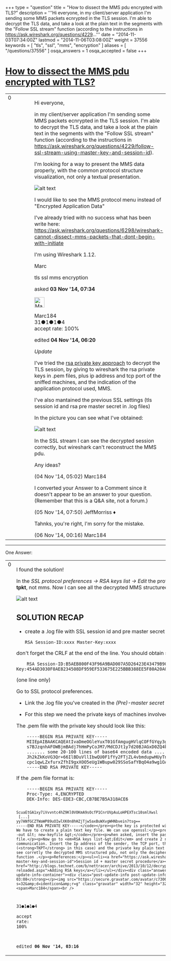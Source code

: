 +++
type = "question"
title = "How to dissect the MMS pdu encrypted with TLS?"
description = '''Hi everyone, in my client/server application I&#x27;m sending some MMS packets ecnrypted in the TLS session. I&#x27;m able to decrypt the TLS data, and take a look at the plain text in the segments with the &quot;Follow SSL stream&quot; function (according to the instructions in https://ask.wireshark.org/questions/4229...'''
date = "2014-11-03T07:34:00Z"
lastmod = "2014-11-06T03:08:00Z"
weight = 37556
keywords = [ "tls", "ssl", "mms", "encryption" ]
aliases = [ "/questions/37556" ]
osqa_answers = 1
osqa_accepted = false
+++

<div class="headNormal">

# [How to dissect the MMS pdu encrypted with TLS?](/questions/37556/how-to-dissect-the-mms-pdu-encrypted-with-tls)

</div>

<div id="main-body">

<div id="askform">

<table id="question-table" style="width:100%;"><colgroup><col style="width: 50%" /><col style="width: 50%" /></colgroup><tbody><tr class="odd"><td style="width: 30px; vertical-align: top"><div class="vote-buttons"><span id="post-37556-upvote" class="ajax-command post-vote up" rel="nofollow" title="I like this post (click again to cancel)"> </span><div id="post-37556-score" class="post-score" title="current number of votes">0</div><span id="post-37556-downvote" class="ajax-command post-vote down" rel="nofollow" title="I dont like this post (click again to cancel)"> </span> <span id="favorite-mark" class="ajax-command favorite-mark" rel="nofollow" title="mark/unmark this question as favorite (click again to cancel)"> </span><div id="favorite-count" class="favorite-count"></div></div></td><td><div id="item-right"><div class="question-body"><p>Hi everyone,</p><p>in my client/server application I'm sending some MMS packets ecnrypted in the TLS session. I'm able to decrypt the TLS data, and take a look at the plain text in the segments with the "Follow SSL stream" function (according to the instructions in <a href="https://ask.wireshark.org/questions/4229/follow-ssl-stream-using-master-key-and-session-id">https://ask.wireshark.org/questions/4229/follow-ssl-stream-using-master-key-and-session-id</a>).</p><p>I'm looking for a way to present the MMS data properly, with the common protocol structure visualization, not only a textual presentation.</p><p><img src="http://i60.tinypic.com/35ho4up.png" alt="alt text" /></p><p>I would like to see the MMS protocol menu instead of "Encrypted Application Data"</p><p>I've already tried with no success what has been write here: <a href="https://ask.wireshark.org/questions/6298/wireshark-cannot-dissect-mms-packets-that-dont-begin-with-initiate">https://ask.wireshark.org/questions/6298/wireshark-cannot-dissect-mms-packets-that-dont-begin-with-initiate</a></p><p>I'm using Wireshark 1.12.</p><p>Marc</p></div><div id="question-tags" class="tags-container tags"><span class="post-tag tag-link-tls" rel="tag" title="see questions tagged &#39;tls&#39;">tls</span> <span class="post-tag tag-link-ssl" rel="tag" title="see questions tagged &#39;ssl&#39;">ssl</span> <span class="post-tag tag-link-mms" rel="tag" title="see questions tagged &#39;mms&#39;">mms</span> <span class="post-tag tag-link-encryption" rel="tag" title="see questions tagged &#39;encryption&#39;">encryption</span></div><div id="question-controls" class="post-controls"></div><div class="post-update-info-container"><div class="post-update-info post-update-info-user"><p>asked <strong>03 Nov '14, 07:34</strong></p><img src="https://secure.gravatar.com/avatar/c7306c011d7f22a048e2cd12e503ae8d?s=32&amp;d=identicon&amp;r=g" class="gravatar" width="32" height="32" alt="Marc184&#39;s gravatar image" /><p><span>Marc184</span><br />
<span class="score" title="31 reputation points">31</span><span title="1 badges"><span class="badge1">●</span><span class="badgecount">1</span></span><span title="1 badges"><span class="silver">●</span><span class="badgecount">1</span></span><span title="4 badges"><span class="bronze">●</span><span class="badgecount">4</span></span><br />
<span class="accept_rate" title="Rate of the user&#39;s accepted answers">accept rate:</span> <span title="Marc184 has one accepted answer">100%</span></p></img></div><div class="post-update-info post-update-info-edited"><p><span> edited <strong>04 Nov '14, 06:20</strong> </span></p></div></div><div id="comments-container-37556" class="comments-container"><span id="37567"></span><div id="comment-37567" class="comment"><div id="post-37567-score" class="comment-score"></div><div class="comment-text"><p><em>Update</em></p><p>I've tried the <a href="http://blogs.technet.com/b/nettracer/archive/2013/10/12/decrypting-ssl-tls-sessions-with-wireshark-reloaded.aspx">rsa private key approach</a> to decrypt the TLS session, by giving to wireshark the rsa private keys in .pem files, plus ip address and tcp port of the sniffed machines, and the indication of the application protocol used, MMS.</p><p>I've also mantained the previous SSL settings (tls session id and rsa pre master secret in .log files)</p><p>In the picture you can see what I've obtained:</p><p><img src="http://i60.tinypic.com/2z7rkvb.png" alt="alt text" /></p><p>In the SSL stream I can see the decrypted session correctly, but wireshark can't reconstruct the MMS pdu.</p><p>Any ideas?</p></div><div id="comment-37567-info" class="comment-info"><span class="comment-age">(04 Nov '14, 05:02)</span> <span class="comment-user userinfo">Marc184</span></div></div><span id="37593"></span><div id="comment-37593" class="comment"><div id="post-37593-score" class="comment-score"></div><div class="comment-text"><p>I converted your Answer to a Comment since it doesn't appear to be an answer to your question. (Remember that this is a Q&amp;A site, not a forum.)</p></div><div id="comment-37593-info" class="comment-info"><span class="comment-age">(05 Nov '14, 07:50)</span> <span class="comment-user userinfo">JeffMorriss ♦</span></div></div><span id="37603"></span><div id="comment-37603" class="comment"><div id="post-37603-score" class="comment-score"></div><div class="comment-text"><p>Tahnks, you're right, I'm sorry for the mistake.</p></div><div id="comment-37603-info" class="comment-info"><span class="comment-age">(06 Nov '14, 00:16)</span> <span class="comment-user userinfo">Marc184</span></div></div></div><div id="comment-tools-37556" class="comment-tools"></div><div class="clear"></div><div id="comment-37556-form-container" class="comment-form-container"></div><div class="clear"></div></div></td></tr></tbody></table>

------------------------------------------------------------------------

<div class="tabBar">

<span id="sort-top"></span>

<div class="headQuestions">

One Answer:

</div>

</div>

<span id="37612"></span>

<div id="answer-container-37612" class="answer accepted-answer answered-by-owner">

<table style="width:100%;"><colgroup><col style="width: 50%" /><col style="width: 50%" /></colgroup><tbody><tr class="odd"><td style="width: 30px; vertical-align: top"><div class="vote-buttons"><span id="post-37612-upvote" class="ajax-command post-vote up" rel="nofollow" title="I like this post (click again to cancel)"> </span><div id="post-37612-score" class="post-score" title="current number of votes">0</div><span id="post-37612-downvote" class="ajax-command post-vote down" rel="nofollow" title="I dont like this post (click again to cancel)"> </span> <span class="accept-answer on" rel="nofollow" title="Marc184 has selected this answer as the correct answer"> </span></div></td><td><div class="item-right"><div class="answer-body"><p>I found the solution!</p><p>In the <em>SSL protocol preferences -&gt; RSA keys list -&gt; Edit</em> the protocol I choosed was wrong. The correct one is <strong>tpkt</strong>, not mms. Now I can see all the decrypted MMS structured payload.</p><p><img src="http://i62.tinypic.com/28b5kt1.png" alt="alt text" /></p><h2 id="solution-recap">SOLUTION RECAP</h2><ul><li><p>create a .log file with SSL session id and pre master secret key. Use the format:</p><pre><code>RSA Session-ID:xxxx Master-Key:xxxx</code></pre></li></ul><p>don't forget the CRLF at the end of the line. You should obtain something like:</p><pre><code>    RSA Session-ID:B5AEB800F43F96A9BAD007A5D26423E43479B904166FA72A4789DEA15A830E26 Master-Key:454AD3030F0AE8234508DF959EF533675E225BBB388EE5F80A20A007BAB63E1ABB972F39401796FB02F27AF95AB083A4</code></pre><p>(one line only)</p><p>Go to SSL protocol preferences.</p><ul><li><p>Link the .log file you've created in the <em>(Pre)-master secret log filename</em> form</p></li><li><p>For this step we need the private keys of machines involved in the SSL session.</p></li></ul><p>The .pem file with the private key should look like this:</p><pre><code>    -----BEGIN RSA PRIVATE KEY-----
    MIIEpAIBAAKCAQEAtIvaDmeOGleYuxT01GfAmgugHVlqCOFfGYqy3gxMWt/fxO/7
    s7BJzqnhAFOWBjmBAdj7hHmPyCoJM7/MdCDJt1y7d20BJAGxD0ZQ4kxzGZDCjc5z
    ....... some 20-100 lines of base64 encoded data ...............
    Jh2kZkKoVG3Qr+66IlBDuVllIbwQU0F1fYy2FTjZL4vbmdupwHUyTnPK57vP8RJ7
    cpc1qwLZxfurxZfhI9gxXOO5eUg1WBupw029SSoSafYBqO4a9wg1OA==
    -----END RSA PRIVATE KEY-----</code></pre><p>If the .pem file format is:</p><pre><code>    -----BEGIN RSA PRIVATE KEY-----
    Proc-Type: 4,ENCRYPTED
    DEK-Info: DES-EDE3-CBC,CB7BE7B5A318ACE6

    ScuaEtGA1xy7iVvvntc4hZ9Kl0VOKmA9sOcfP1CnrUVpAuLoHPEXTsc10smlXwsl
     [...]
    yy7ANfGCZTWaWP89uOIwlXK0n8hHZjTjw5axBuWXvgWHNbvein7tsg==
    -----END RSA PRIVATE KEY-----</code></pre><p>the key is protected with a passphrase, and wireshark can't decipher it. We have to create a plain text key file. We can use openssl:</p><pre><code>    openssl rsa -in &lt; old-keyfile &gt; -out &lt; new-keyfile &gt;</code></pre><p>when asked, insert the passphrase you used to create the original .pem file.</p><p>Now go to <em>RSA keys list-&gt;Edit</em> and create 2 rules, one for each "way" of the SSL communication. Insert the Ip address of the sender, the TCP port, the application protocol used (<strong>TKPT</strong> in this case) and the private key plain text .pem file</p><p>At this point you will be able to see corretly the decrypted MMS structured pdu, not only the deciphered data in the <em>Follow SSL stream</em> function .</p><p>References:</p><ul><li><a href="https://ask.wireshark.org/questions/4229/follow-ssl-stream-using-master-key-and-session-id">Session id + master secret procedure</a></li><li><a href="http://blogs.technet.com/b/nettracer/archive/2013/10/12/decrypting-ssl-tls-sessions-with-wireshark-reloaded.aspx">Adding RSA keys</a></li></ul></div><div class="answer-controls post-controls"></div><div class="post-update-info-container"><div class="post-update-info post-update-info-user"><p>answered <strong>06 Nov '14, 03:08</strong></p><img src="https://secure.gravatar.com/avatar/c7306c011d7f22a048e2cd12e503ae8d?s=32&amp;d=identicon&amp;r=g" class="gravatar" width="32" height="32" alt="Marc184&#39;s gravatar image" /><p><span>Marc184</span><br />
<span class="score" title="31 reputation points">31</span><span title="1 badges"><span class="badge1">●</span><span class="badgecount">1</span></span><span title="1 badges"><span class="silver">●</span><span class="badgecount">1</span></span><span title="4 badges"><span class="bronze">●</span><span class="badgecount">4</span></span><br />
<span class="accept_rate" title="Rate of the user&#39;s accepted answers">accept rate:</span> <span title="Marc184 has one accepted answer">100%</span></p></img></div><div class="post-update-info post-update-info-edited"><p><span> edited <strong>06 Nov '14, 03:16</strong> </span></p></div></div><div id="comments-container-37612" class="comments-container"></div><div id="comment-tools-37612" class="comment-tools"></div><div class="clear"></div><div id="comment-37612-form-container" class="comment-form-container"></div><div class="clear"></div></div></td></tr></tbody></table>

</div>

<div class="paginator-container-left">

</div>

</div>

</div>

